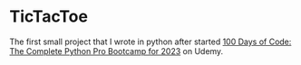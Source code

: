 # TicTacToe
  
The first small project that I wrote in python after started [100 Days of Code: The Complete Python Pro Bootcamp for 2023](https://www.udemy.com/course/100-days-of-code/) on Udemy.  
  